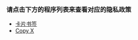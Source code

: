 ### 请点击下方的程序列表来查看对应的隐私政策
- [卡片书签](https://github.com/kkCode/Card-bookmarks/blob/master/PrivacyPolicy_card_bookmark.md)
- [Copy X](https://github.com/kkCode/Card-bookmarks/blob/master/PrivacyPolicy_copy_x.md)
